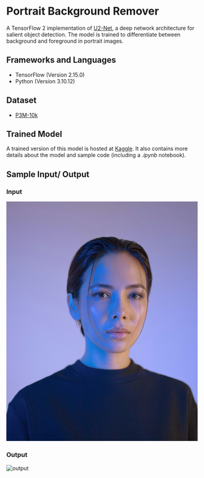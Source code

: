 # Portrait Background Remover
A TensorFlow 2 implementation of [U2-Net](https://arxiv.org/abs/2005.09007), a deep network architecture
for salient object detection. The model is trained to differentiate between background and foreground in portrait images.

## Frameworks and Languages
- TensorFlow (Version 2.15.0)
- Python (Version 3.10.12)

## Dataset

- [P3M-10k](https://paperswithcode.com/dataset/p3m-10k)

## Trained Model
A trained version of this model is hosted at [Kaggle](https://www.kaggle.com/models/vaishaknair456/u2-net-portrait-background-remover). It also contains
more details about the model and sample code (including a _.ipynb_ notebook).

## Sample Input/ Output

### Input
![input](SampleImage.jpg)

### Output
![output](SampleOutput.png)
    